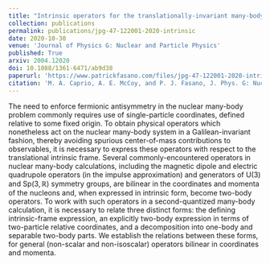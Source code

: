 ```yaml
---
title: "Intrinsic operators for the translationally-invariant many-body problem"
collection: publications
permalink: publications/jpg-47-122001-2020-intrinsic
date: 2020-10-30
venue: 'Journal of Physics G: Nuclear and Particle Physics'
published: True
arxiv: 2004.12020
doi: 10.1088/1361-6471/ab9d38
paperurl: 'https://www.patrickfasano.com/files/jpg-47-122001-2020-intrinsic_PREPRINT.pdf'
citation: 'M. A. Caprio, A. E. McCoy, and P. J. Fasano, J. Phys. G: Nucl. Part. Phys. 47, 122001 (2020).'
---
```

The need to enforce fermionic antisymmetry in the nuclear many-body problem
commonly requires use of single-particle coordinates, defined relative to some
fixed origin. To obtain physical operators which nonetheless act on the nuclear
many-body system in a Galilean-invariant fashion, thereby avoiding spurious
center-of-mass contributions to observables, it is necessary to express these
operators with respect to the translational intrinsic frame. Several
commonly-encountered operators in nuclear many-body calculations, including the
magnetic dipole and electric quadrupole operators (in the impulse approximation)
and generators of $\mathrm{U}(3)$ and $\mathrm{Sp}(3,\mathbb{R})$ symmetry
groups, are bilinear in the coordinates and momenta of the nucleons and, when
expressed in intrinsic form, become two-body operators. To work with such
operators in a second-quantized many-body calculation, it is necessary to relate
three distinct forms: the defining intrinsic-frame expression, an explicitly
two-body expression in terms of two-particle relative coordinates, and a
decomposition into one-body and separable two-body parts. We establish the
relations between these forms, for general (non-scalar and non-isoscalar)
operators bilinear in coordinates and momenta.
